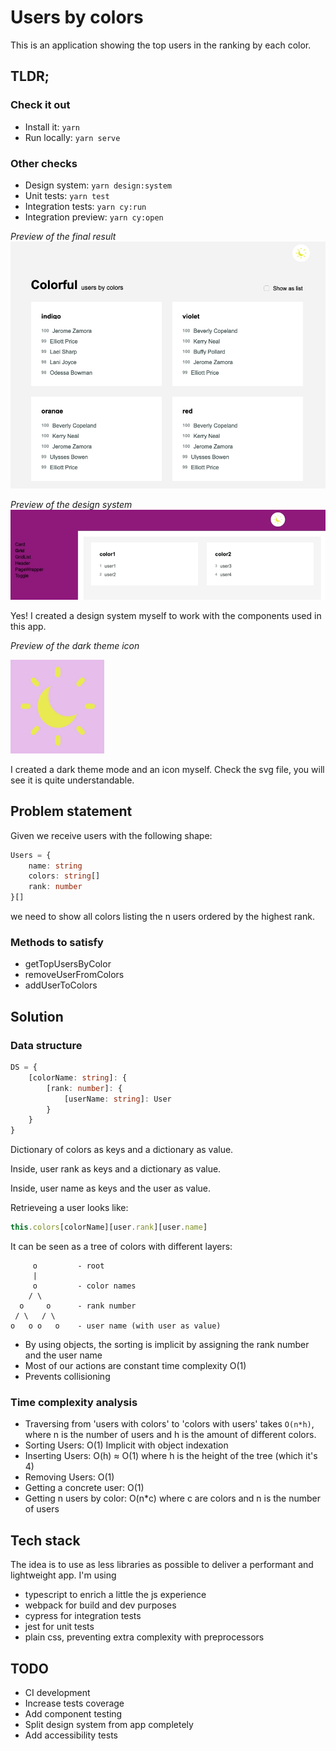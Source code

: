 # Users by colors
This is an application showing the top users in the ranking by each color.

## TLDR;
### Check it out
 - Install it: `yarn`
 - Run locally: `yarn serve`

### Other checks
 - Design system: `yarn design:system`
 - Unit tests: `yarn test`
 - Integration tests: `yarn cy:run`
 - Integration preview: `yarn cy:open`

*Preview of the final result*
![Users by colors preview](readme-images/users-by-colors-preview.png)

*Preview of the design system*
![Design system preview](readme-images/design-system-preview.gif)

Yes! I created a design system myself to work with the components used in this app.

*Preview of the dark theme icon*

<img src="readme-images/dark-theme-icon.png" width="150" height="150" />

I created a dark theme mode and an icon myself. 
Check the svg file, you will see it is quite understandable.

## Problem statement
Given we receive users with the following shape:
```ts
Users = {
    name: string
    colors: string[]
    rank: number
}[]
```
we need to show all colors listing the n users ordered by the highest rank.

### Methods to satisfy
 - getTopUsersByColor
 - removeUserFromColors
 - addUserToColors

## Solution
### Data structure

```ts
DS = {
    [colorName: string]: {
        [rank: number]: {
            [userName: string]: User
        }
    }
}
```
Dictionary of colors as keys and a dictionary as value.

Inside, user rank as keys and a dictionary as value.

Inside, user name as keys and the user as value.

Retrieveing a user looks like:
```js
this.colors[colorName][user.rank][user.name]
```

It can be seen as a tree of colors with different layers:

```
     o         - root
     |
     o         - color names
    / \
  o     o      - rank number
 / \   / \
o   o o   o    - user name (with user as value)
```

-   By using objects, the sorting is implicit
    by assigning the rank number and the user name
-   Most of our actions are constant time complexity O(1)
-   Prevents collisioning

### Time complexity analysis

 - Traversing from 'users with colors' to 'colors with users' takes `O(n*h)`,
where n is the number of users and h is the amount of different colors.
 - Sorting Users: O(1) Implicit with object indexation
 - Inserting Users: O(h) ≈ O(1) where h is the height of the tree (which it's 4)
 - Removing Users: O(1)
 - Getting a concrete user: O(1)
 - Getting n users by color: O(n\*c) where c are colors and n is the number of users

## Tech stack
The idea is to use as less libraries as possible to deliver a performant and lightweight app.
I'm using 
 - typescript to enrich a little the js experience
 - webpack for build and dev purposes
 - cypress for integration tests
 - jest for unit tests
 - plain css, preventing extra complexity with preprocessors

## TODO
 - CI development
 - Increase tests coverage
 - Add component testing
 - Split design system from app completely
 - Add accessibility tests